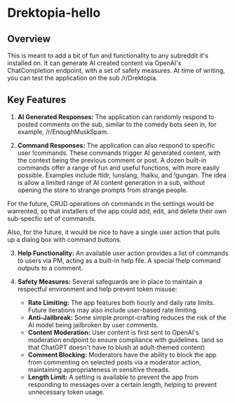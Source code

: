 
# Drektopia-hello

## Overview

This is meant to add a bit of fun and functionality to any subreddit it's installed on. It can generate AI created content via OpenAI's ChatCompletion endpoint, with a set of safety measures. At time of writing, you can test the application on the sub /r/Drektopia.

## Key Features

1. **AI Generated Responses:** The application can randomly respond to posted comments on the sub, similar to the comedy bots seen in, for example, /r/EnoughMuskSpam.

2. **Command Responses:** The application can also respond to specific user !commands. These commands trigger AI generated content, with the context being the previous comment or post. A dozen built-in commands offer a range of fun and useful functions, with more easily possible.  Examples include !tldr, !unslang, !haiku, and !gungan.  The idea is allow a limited range of AI content generation in a sub, without opening the store to strange prompts from strange people.

For the future, CRUD operations on commands in the settings would be warrented, so that installers of the app could add, edit, and delete their own sub-specfic set of commands.

Also, for the future, it would be nice to have a single user action that pulls up a dialog box with command buttons.

3. **Help Functionality:** An available user action provides a list of commands to users via PM, acting as a built-in help file. A special !help command outputs to a comment.

4. **Safety Measures:** Several safeguards are in place to maintain a respectful environment and help prevent token misuse:

    - **Rate Limiting:** The app features both hourly and daily rate limits. Future iterations may also include user-based rate limiting.
    - **Anti-Jailbreak:** Some simple prompt-crafting reduces the risk of the AI model being jailbroken by user comments.
    - **Content Moderation:** User content is first sent to OpenAI's moderation endpoint to ensure compliance with guidelines. (and so that ChatGPT doesn't have to blush at adult-themed content)
    - **Comment Blocking:** Moderators have the ability to block the app from commenting on selected posts via a moderator action, maintaining appropriateness in sensitive threads.
    - **Length Limit:** A setting is available to prevent the app from responding to messages over a certain length, helping to prevent unnecessary token usage.

